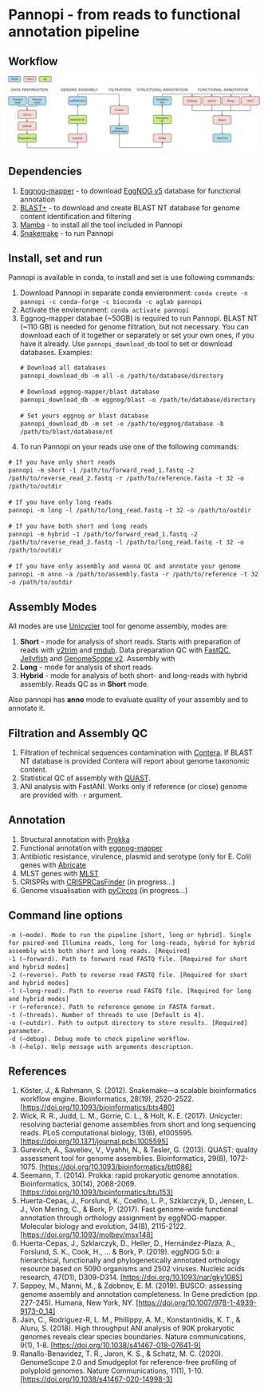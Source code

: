 # Pannopi - from reads to functional annotation pipeline
 
## Workflow
![alt text](./markdown/workflow_pannopi.png)
## Dependencies
1) [Eggnog-mapper](https://github.com/eggnogdb/eggnog-mapper) - to download [EggNOG v5](http://eggnog5.embl.de/#/app/home) database for functional annotation
2) [BLAST+](https://blast.ncbi.nlm.nih.gov/Blast.cgi?PAGE_TYPE=BlastDocs&DOC_TYPE=Download) - to download and create BLAST NT database for genome content identification and filtering
3) [Mamba](https://github.com/mamba-org/mamba) - to install all the tool included in Pannopi
4) [Snakemake](https://snakemake.readthedocs.io/en/stable/index.html) - to run Pannopi
## Install, set and run
Pannopi is available in conda, to install and set is use following commands:
1) Download Pannopi in separate conda envieronment: `conda create -n pannopi -c conda-forge -c bioconda -c aglab pannopi`
2) Activate the envieronment: `conda activate pannopi`
3) Eggnog-mapper databae (~50GB) is required to run Pannopi. BLAST NT (~110 GB) is needed for genome 
   filtration, but not necessary. You can download each of it together or separately or set your own ones, 
   if you have it already. Use `pannopi_download_db` tool to set or download databases. Examples:
   ```
   # Download all databases
   pannopi_download_db -m all -o /path/to/database/directory
  
   # Download eggnog-mapper/blast database 
   pannopi_download_db -m eggnog/blast -o /path/to/database/directory
   
   # Set yours eggnog or blast database
   pannopi_download_db -m set -e /path/to/eggnog/database -b /path/to/blast/database/nt
   ```
4) To run Pannopi on your reads use one of the following commands:
```
# If you have only short reads
pannopi -m short -1 /path/to/forward_read_1.fastq -2 /path/to/reverse_read_2.fastq -r /path/to/reference.fasta -t 32 -o /path/to/outdir

# If you have only long reads
pannopi -m long -l /path/to/long_read.fastq -t 32 -o /path/to/outdir

# If you have both short and long reads
pannopi -m hybrid -1 /path/to/forward_read_1.fastq -2 /path/to/reverse_read_2.fastq -l /path/to/long_read.fastq -t 32 -o /path/to/outdir

# If you have only assembly and wanna QC and annotate your genome 
pannopi -m anno -a /path/to/assembly.fasta -r /path/to/reference -t 32 -o /path/to/outdir
```

## Assembly Modes
All modes are use [Unicycler](https://github.com/rrwick/Unicycler) tool for genome assembly, modes are:
1) **Short** - mode for analysis of short reads. Starts with preparation of reads with [v2trim](https://github.com/aglabx/v2trim) and [rmdub](https://github.com/aglabx/rmdub). 
   Data preparation QC with [FastQC](https://github.com/s-andrews/FastQC), [Jellyfish](https://github.com/gmarcais/Jellyfish) and [GenomeScope v2](https://github.com/tbenavi1/genomescope2.0). Assembly with  
2) **Long** - mode for analysis of short reads. 
3) **Hybrid** - mode for analysis of both short- and long-reads with hybrid assembly. Reads QC as in **Short** mode.

Also pannopi has **anno** mode to evaluate quality of your assembly and to annotate it.
## Filtration and Assembly QC
1) Filtration of technical sequences contamination with [Contera](https://github.com/zilov/contera). If BLAST NT database is provided Contera will report 
   about genome taxonomic content.
2) Statistical QC of assembly with [QUAST](https://github.com/ablab/quast).
3) ANI analysis with FastANI. Works only if reference (or close) genome are provided with `-r` argument.

## Annotation
1) Structural annotation with [Prokka](https://github.com/tseemann/prokka)
2) Functional annotation with [eggnog-mapper](https://github.com/eggnogdb/eggnog-mapper)
3) Antibiotic resistance, virulence, plasmid and serotype (only for E. Coli) genes with [Abricate](https://github.com/tseemann/abricate)
4) MLST genes with [MLST](https://github.com/tseemann/mlst)
5) CRISPRs with [CRISPRCasFinder](https://github.com/dcouvin/CRISPRCasFinder) (in progress...)
6) Genome visualisation with [pyCircos](https://github.com/ponnhide/pyCircos) (in progress...)

## Command line options 

```
-m (–mode). Mode to run the pipeline [short, long or hybrid]. Single
for paired-end Illumina reads, long for long-reads, hybrid for hybrid
assembly with both short and long reads. [Required]
-1 (–forward). Path to forward read FASTQ file. [Required for short and hybrid modes]
-2 (–reverse). Path to reverse read FASTQ file. [Required for short and hybrid modes]
-l (–long-read). Path to reverse read FASTQ file. [Required for long and hybrid modes]
-r (–reference). Path to reference genome in FASTA format.
-t (–threads). Number of threads to use [Default is 4].
-o (–outdir). Path to output directory to store results. [Required]
parameter.
-d (–debug). Debug mode to check pipeline workflow.
-h (–help). Help message with arguments description.
```
## References
1) Köster, J., & Rahmann, S. (2012). Snakemake—a scalable bioinformatics workflow engine. Bioinformatics, 28(19), 2520-2522. [https://doi.org/10.1093/bioinformatics/bts480]
2) Wick, R. R., Judd, L. M., Gorrie, C. L., & Holt, K. E. (2017). Unicycler: resolving bacterial genome assemblies from short and long sequencing reads. PLoS computational biology, 13(6), e1005595. [https://doi.org/10.1371/journal.pcbi.1005595]
3) Gurevich, A., Saveliev, V., Vyahhi, N., & Tesler, G. (2013). QUAST: quality assessment tool for genome assemblies. Bioinformatics, 29(8), 1072-1075. [https://doi.org/10.1093/bioinformatics/btt086]
4) Seemann, T. (2014). Prokka: rapid prokaryotic genome annotation. Bioinformatics, 30(14), 2068-2069. [https://doi.org/10.1093/bioinformatics/btu153]
5) Huerta-Cepas, J., Forslund, K., Coelho, L. P., Szklarczyk, D., Jensen, L. J., Von Mering, C., & Bork, P. (2017). Fast genome-wide functional annotation through orthology assignment by eggNOG-mapper. Molecular biology and evolution, 34(8), 2115-2122. [https://doi.org/10.1093/molbev/msx148]
6) Huerta-Cepas, J., Szklarczyk, D., Heller, D., Hernández-Plaza, A., Forslund, S. K., Cook, H., ... & Bork, P. (2019). eggNOG 5.0: a hierarchical, functionally and phylogenetically annotated orthology resource based on 5090 organisms and 2502 viruses. Nucleic acids research, 47(D1), D309-D314. [https://doi.org/10.1093/nar/gky1085]
7) Seppey, M., Manni, M., & Zdobnov, E. M. (2019). BUSCO: assessing genome assembly and annotation completeness. In Gene prediction (pp. 227-245). Humana, New York, NY. [https://doi.org/10.1007/978-1-4939-9173-0_14]
8) Jain, C., Rodriguez-R, L. M., Phillippy, A. M., Konstantinidis, K. T., & Aluru, S. (2018). High throughput ANI analysis of 90K prokaryotic genomes reveals clear species boundaries. Nature communications, 9(1), 1-8. [https://doi.org/10.1038/s41467-018-07641-9]
9) Ranallo-Benavidez, T. R., Jaron, K. S., & Schatz, M. C. (2020). GenomeScope 2.0 and Smudgeplot for reference-free profiling of polyploid genomes. Nature Communications, 11(1), 1-10. [https://doi.org/10.1038/s41467-020-14998-3]
